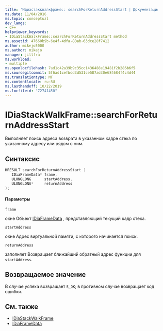 ```yaml
---
title: 'Идиастакквалкфраме:: searchForReturnAddressStart | Документация Майкрософт'
ms.date: 11/04/2016
ms.topic: conceptual
dev_langs:
- C++
helpviewer_keywords:
- IDiaStackWalkFrame::searchForReturnAddressStart method
ms.assetid: 47660b9b-6e4f-4dfa-88ab-63dce28f7412
author: mikejo5000
ms.author: mikejo
manager: jillfra
ms.workload:
- multiple
ms.openlocfilehash: 7ad1c42a39b9c35cc1436488e19481f2b286b6f5
ms.sourcegitcommit: 5f6ad1cefbcd3d531ce587ad30e684684f4c4d44
ms.translationtype: MT
ms.contentlocale: ru-RU
ms.lasthandoff: 10/22/2019
ms.locfileid: "72741450"
---
```

# <a name="idiastackwalkframesearchforreturnaddressstart"></a>IDiaStackWalkFrame::searchForReturnAddressStart
Выполняет поиск адреса возврата в указанном кадре стека по указанному адресу или рядом с ним.

## <a name="syntax"></a>Синтаксис

```C++
HRESULT searchForReturnAddressStart ( 
   IDiaFrameData* frame,
   ULONGLONG      startAddress,
   ULONGLONG*     returnAddress
);
```

#### <a name="parameters"></a>Параметры
 `frame`

окне Объект [IDiaFrameData](../../debugger/debug-interface-access/idiaframedata.md) , представляющий текущий кадр стека.

 `startAddress`

окне Адрес виртуальной памяти, с которого начинается поиск.

 `returnAddress`

заполняет Возвращает ближайший обратный адрес функции для `startAddress`.

## <a name="return-value"></a>Возвращаемое значение
 В случае успеха возвращает `S_OK`; в противном случае возвращает код ошибки.

## <a name="see-also"></a>См. также
- [IDiaStackWalkFrame](../../debugger/debug-interface-access/idiastackwalkframe.md)
- [IDiaFrameData](../../debugger/debug-interface-access/idiaframedata.md)